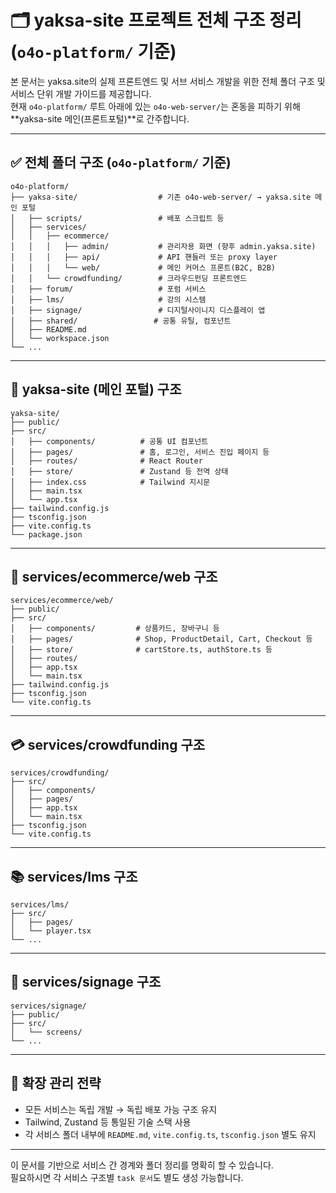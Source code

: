 
# 🗂️ yaksa-site 프로젝트 전체 구조 정리 (`o4o-platform/` 기준)

본 문서는 yaksa.site의 실제 프론트엔드 및 서브 서비스 개발을 위한 전체 폴더 구조 및 서비스 단위 개발 가이드를 제공합니다.  
현재 `o4o-platform/` 루트 아래에 있는 `o4o-web-server/`는 혼동을 피하기 위해 **yaksa-site 메인(프론트포털)**로 간주합니다.

---

## ✅ 전체 폴더 구조 (`o4o-platform/` 기준)

```
o4o-platform/
├── yaksa-site/                  # 기존 o4o-web-server/ → yaksa.site 메인 포털
│   ├── scripts/                 # 배포 스크립트 등
│   ├── services/
│   │   ├── ecommerce/
│   │   │   ├── admin/           # 관리자용 화면 (향후 admin.yaksa.site)
│   │   │   ├── api/             # API 핸들러 또는 proxy layer
│   │   │   └── web/             # 메인 커머스 프론트(B2C, B2B)
│   │   └── crowdfunding/        # 크라우드펀딩 프론트엔드
│   ├── forum/                   # 포럼 서비스
│   ├── lms/                     # 강의 시스템
│   ├── signage/                 # 디지털사이니지 디스플레이 앱
│   ├── shared/                 # 공통 유틸, 컴포넌트
│   ├── README.md
│   └── workspace.json
└── ...
```

---

## 🧱 yaksa-site (메인 포털) 구조

```
yaksa-site/
├── public/
├── src/
│   ├── components/          # 공통 UI 컴포넌트
│   ├── pages/               # 홈, 로그인, 서비스 진입 페이지 등
│   ├── routes/              # React Router
│   ├── store/               # Zustand 등 전역 상태
│   ├── index.css            # Tailwind 지시문
│   ├── main.tsx
│   └── app.tsx
├── tailwind.config.js
├── tsconfig.json
├── vite.config.ts
└── package.json
```

---

## 🛒 services/ecommerce/web 구조

```
services/ecommerce/web/
├── public/
├── src/
│   ├── components/         # 상품카드, 장바구니 등
│   ├── pages/              # Shop, ProductDetail, Cart, Checkout 등
│   ├── store/              # cartStore.ts, authStore.ts 등
│   ├── routes/
│   ├── app.tsx
│   └── main.tsx
├── tailwind.config.js
├── tsconfig.json
└── vite.config.ts
```

---

## 💳 services/crowdfunding 구조

```
services/crowdfunding/
├── src/
│   ├── components/
│   ├── pages/
│   ├── app.tsx
│   └── main.tsx
├── tsconfig.json
└── vite.config.ts
```

---

## 📚 services/lms 구조

```
services/lms/
├── src/
│   ├── pages/
│   └── player.tsx
└── ...
```

---

## 📡 services/signage 구조

```
services/signage/
├── public/
├── src/
│   └── screens/
└── ...
```

---

## 🧩 확장 관리 전략

- 모든 서비스는 독립 개발 → 독립 배포 가능 구조 유지
- Tailwind, Zustand 등 통일된 기술 스택 사용
- 각 서비스 폴더 내부에 `README.md`, `vite.config.ts`, `tsconfig.json` 별도 유지

---

이 문서를 기반으로 서비스 간 경계와 폴더 정리를 명확히 할 수 있습니다.  
필요하시면 각 서비스 구조별 `task 문서`도 별도 생성 가능합니다.
